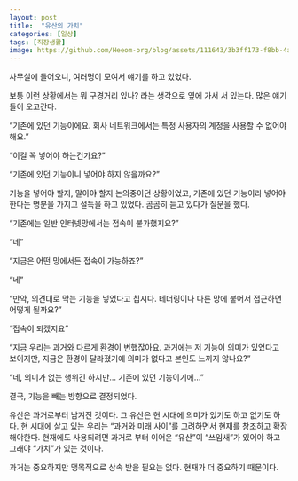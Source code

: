 ```yaml
---
layout: post
title:  "유산의 가치"
categories: [일상]
tags: [직장생활]
image: https://github.com/Heeom-org/blog/assets/111643/3b3ff173-f8bb-4aec-aa2f-0e7b64e3057f
---
```


사무실에 들어오니, 여러명이 모여서 얘기를 하고 있었다.

보통 이런 상황에서는 뭐 구경거리 있나? 라는 생각으로 옆에 가서 서 있는다. 많은 얘기들이 오고간다.

“기존에 있던 기능이에요. 회사 네트워크에서는 특정 사용자의 계정을 사용할 수 없어야 해요.”

“이걸 꼭 넣어야 하는건가요?”

“기존에 있던 기능이니 넣어야 하지 않을까요?”

기능을 넣어야 할지, 말아야 할지 논의중이던 상황이었고, 기존에 있던 기능이라 넣어야 한다는 명분을 가지고 설득을 하고 있었다. 곰곰히 듣고 있다가 질문을 했다.

“기존에는 일반 인터넷망에서는 접속이 불가했지요?”

“네”

“지금은 어떤 망에서든 접속이 가능하죠?”

“네”

“만약, 의견대로 막는 기능을 넣었다고 칩시다. 테더링이나 다른 망에 붙어서 접근하면 어떻게 될까요?”

“접속이 되겠지요”

“지금 우리는 과거와 다르게 환경이 변했잖아요. 과거에는 저 기능이 의미가 있었다고 보이지만, 지금은 환경이 달라졌기에 의미가 없다고 본인도 느끼지 않나요?”

“네, 의미가 없는 행위긴 하지만… 기존에 있던 기능이기에…”

결국, 기능을 빼는 방향으로 결정되었다.

유산은 과거로부터 남겨진 것이다. 그 유산은 현 시대에 의미가 있기도 하고 없기도 하다. 현 시대에 살고 있는 우리는 “과거와 미래 사이”를 고려하면서 현재를 창조하고 확장해야한다. 현재에도 사용되려면 과거로 부터 이어온 “유산”이 “쓰임새”가 있어야 하고 그래야 “가치”가 있는 것이다.

과거는 중요하지만 맹목적으로 상속 받을 필요는 없다. 현재가 더 중요하기 때문이다.
